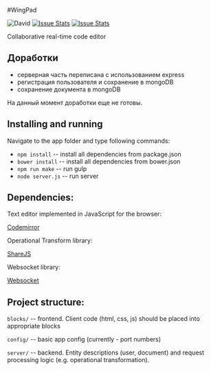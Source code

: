 #WingPad

![David](https://david-dm.org/yandex-shri-minsk-2014/team-1.png)
[![Issue Stats](http://issuestats.com/github/yandex-shri-minsk-2014/team-1/badge/pr)](http://issuestats.com/github/yandex-shri-minsk-2014/team-1)
[![Issue Stats](http://issuestats.com/github/yandex-shri-minsk-2014/team-1/badge/issue)](http://issuestats.com/github/yandex-shri-minsk-2014/team-1)

Collaborative real-time code editor

## Доработки

- серверная часть переписана с использованием express
- регистрация пользователя и сохранение в mongoDB
- сохранение документа в mongoDB

На данный момент доработки еще не готовы.

## Installing and running

Navigate to the app folder and type following commands:

* `npm install`  -- install all dependencies from package.json
* `bower install` -- install all dependencies from bower.json
* `npm run make` -- run gulp
* `node server.js` -- run server

## Dependencies:

Text editor implemented in JavaScript for the browser:

[Codemirror](http://codemirror.net/)

Operational Transform library:

[ShareJS](http://sharejs.org/)

Websocket library:

[Websocket](https://github.com/einaros/ws)

## Project structure:

`blocks/` -- frontend. Client code (html, css, js) should be placed into appropriate blocks

`config/` -- basic app config (currently - port numbers)

`server/` -- backend. Entity descriptions (user, document) and request processing logic (e.g. operational transformation).
